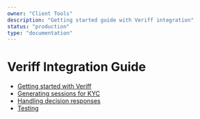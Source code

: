 ```yaml
---
owner: "Client Tools"
description: "Getting started guide with Veriff integration"
status: "production"
type: "documentation"
---
```


# Veriff Integration Guide


- [Getting started with Veriff](docs/1-getting-started.md)
- [Generating sessions for KYC](docs/2-generating-sessions.md)
- [Handling decision responses](docs/3-handling-responses.md)
- [Testing](docs/4-testing-manual.md)


<!--

TODO: 


As far as the development project, we can think of it as three parts:
Web hook end point (HTTPS) for accepting the decisions from Veriff into your database
iOS SDK integration into your app
Android SDK integration into your app
Please let me know the contact info of your developer, and I can start sending materials for the technical integration!


Flow of information
what we capture
decisions out
events out
Try it out with email
Web hooks
Web integration
Mobile Web integration
Android SDK integration
iOS SDK integration
API upload integration



Customisation
iframe
styling
localization
Testing
Preparing for live


-->
